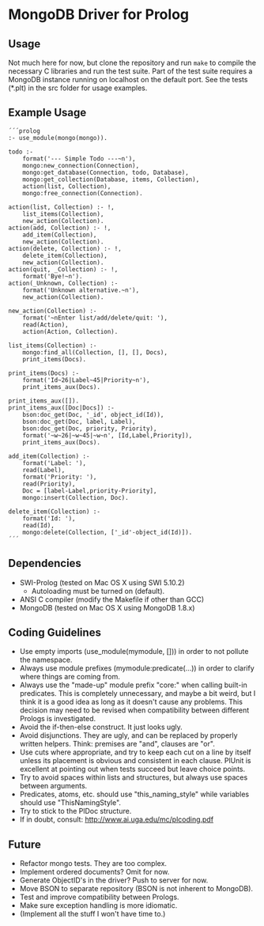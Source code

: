 # MongoDB Driver for Prolog

## Usage

Not much here for now, but clone the repository and run `make` to compile
the necessary C libraries and run the test suite. Part of the test suite
requires a MongoDB instance running on localhost on the default port.
See the tests (*.plt) in the src folder for usage examples.

## Example Usage

    ´´´prolog
    :- use_module(mongo(mongo)).

    todo :-
        format('--- Simple Todo ---~n'),
        mongo:new_connection(Connection),
        mongo:get_database(Connection, todo, Database),
        mongo:get_collection(Database, items, Collection),
        action(list, Collection),
        mongo:free_connection(Connection).

    action(list, Collection) :- !,
        list_items(Collection),
        new_action(Collection).
    action(add, Collection) :- !,
        add_item(Collection),
        new_action(Collection).
    action(delete, Collection) :- !,
        delete_item(Collection),
        new_action(Collection).
    action(quit, _Collection) :- !,
        format('Bye!~n').
    action(_Unknown, Collection) :-
        format('Unknown alternative.~n'),
        new_action(Collection).

    new_action(Collection) :-
        format('~nEnter list/add/delete/quit: '),
        read(Action),
        action(Action, Collection).

    list_items(Collection) :-
        mongo:find_all(Collection, [], [], Docs),
        print_items(Docs).

    print_items(Docs) :-
        format('Id~26|Label~45|Priority~n'),
        print_items_aux(Docs).

    print_items_aux([]).
    print_items_aux([Doc|Docs]) :-
        bson:doc_get(Doc, '_id', object_id(Id)),
        bson:doc_get(Doc, label, Label),
        bson:doc_get(Doc, priority, Priority),
        format('~w~26|~w~45|~w~n', [Id,Label,Priority]),
        print_items_aux(Docs).

    add_item(Collection) :-
        format('Label: '),
        read(Label),
        format('Priority: '),
        read(Priority),
        Doc = [label-Label,priority-Priority],
        mongo:insert(Collection, Doc).

    delete_item(Collection) :-
        format('Id: '),
        read(Id),
        mongo:delete(Collection, ['_id'-object_id(Id)]).
    ´´´

## Dependencies

 * SWI-Prolog (tested on Mac OS X using SWI 5.10.2)
    * Autoloading must be turned on (default).
 * ANSI C compiler (modify the Makefile if other than GCC)
 * MongoDB (tested on Mac OS X using MongoDB 1.8.x)

## Coding Guidelines

 * Use empty imports (use_module(mymodule, [])) in order to not
   pollute the namespace.
 * Always use module prefixes (mymodule:predicate(...)) in order to
   clarify where things are coming from.
 * Always use the "made-up" module prefix "core:" when calling
   built-in predicates. This is completely unnecessary, and maybe
   a bit weird, but I think it is a good idea as long as it doesn't
   cause any problems. This decision may need to be revised when
   compatibility between different Prologs is investigated.
 * Avoid the if-then-else construct. It just looks ugly.
 * Avoid disjunctions. They are ugly, and can be replaced by properly
   written helpers. Think: premises are "and", clauses are "or".
 * Use cuts where appropriate, and try to keep each cut on a line by
   itself unless its placement is obvious and consistent in each clause.
   PlUnit is excellent at pointing out when tests succeed but leave
   choice points.
 * Try to avoid spaces within lists and structures, but always use
   spaces between arguments.
 * Predicates, atoms, etc. should use "this_naming_style" while variables
   should use "ThisNamingStyle".
 * Try to stick to the PlDoc structure.
 * If in doubt, consult: <http://www.ai.uga.edu/mc/plcoding.pdf>

## Future

 * Refactor mongo tests. They are too complex.
 * Implement ordered documents? Omit for now.
 * Generate ObjectID's in the driver? Push to server for now.
 * Move BSON to separate repository (BSON is not inherent to MongoDB).
 * Test and improve compatibility between Prologs.
 * Make sure exception handling is more idiomatic.
 * (Implement all the stuff I won't have time to.)
